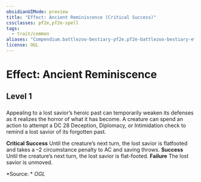 ```yaml
---
obsidianUIMode: preview
title: "Effect: Ancient Reminiscence (Critical Success)"
cssclasses: pf2e,pf2e-spell
tags:
  - trait/common
aliases: "Compendium.battlezoo-bestiary-pf2e.pf2e-battlezoo-bestiary-effects.Item.cFjacNM3nuP16kMU"
license: OGL
---
```

# Effect: Ancient Reminiscence
## Level 1
### 




Appealing to a lost savior’s heroic past can temporarily weaken its defenses as it realizes the horror of what it has become. A creature can spend an action to attempt a DC 28 Deception, Diplomacy, or Intimidation check to remind a lost savior of its forgotten past.

**Critical Success** Until the creature’s next turn, the lost savior is flatfooted and takes a –2 circumstance penalty to AC and saving throws.
**Success** Until the creature’s next turn, the lost savior is flat-footed.
**Failure** The lost savior is unmoved.

*Source: *
*OGL*